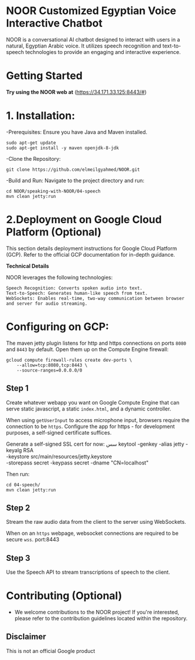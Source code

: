 # NOOR Customized Egyptian Voice Interactive Chatbot
NOOR is a conversational AI chatbot designed to interact with users in a natural, Egyptian Arabic voice.
It utilizes speech recognition and text-to-speech technologies to provide an engaging and interactive experience.
# Getting Started
**Try using the NOOR web at** (https://34.171.33.125:8443/#)
# 1. Installation:

-Prerequisites: Ensure you have Java and Maven installed.

    sudo apt-get update
    sudo apt-get install -y maven openjdk-8-jdk
    
-Clone the Repository:   

    git clone https://github.com/elmeilgyahmed/NOOR.git
    
-Build and Run:
Navigate to the project directory and run:    
    
    cd NOOR/speaking-with-NOOR/04-speech
    mvn clean jetty:run

# 2.Deployment on Google Cloud Platform (Optional)

This section details deployment instructions for Google Cloud Platform (GCP). Refer to the official GCP documentation for in-depth guidance.

**Technical Details**

NOOR leverages the following technologies:

    Speech Recognition: Converts spoken audio into text.
    Text-to-Speech: Generates human-like speech from text.
    WebSockets: Enables real-time, two-way communication between browser and server for audio streaming.
    
# Configuring on GCP:
The maven jetty plugin listens for http and https connections on ports `8080`
and `8443` by default. Open them up on the Compute Engine firewall:

    gcloud compute firewall-rules create dev-ports \
        --allow=tcp:8080,tcp:8443 \
        --source-ranges=0.0.0.0/0

## Step 1

Create whatever webapp you want on Google Compute Engine that can serve static javascript, a
static `index.html`, and a dynamic controller.

When using `getUserInput` to access microphone input, browsers require the
connection to be `https`. Configure the app for https - for development
purposes, a self-signed certificate suffices.

Generate a self-signed SSL cert for now:
سس
    keytool -genkey -alias jetty -keyalg RSA \
        -keystore src/main/resources/jetty.keystore \
        -storepass secret -keypass secret -dname "CN=localhost"

Then run:

    cd 04-speech/
    mvn clean jetty:run

## Step 2

Stream the raw audio data from the client to the server using WebSockets.

When on an `https` webpage, websocket connections are required to be secure
`wss`.
port:8443

## Step 3

Use the Speech API to stream transcriptions of speech to the client.

# Contributing (Optional)

- We welcome contributions to the NOOR project! If you're interested, please refer to the contribution guidelines located within the repository.

## Disclaimer

This is not an official Google product
